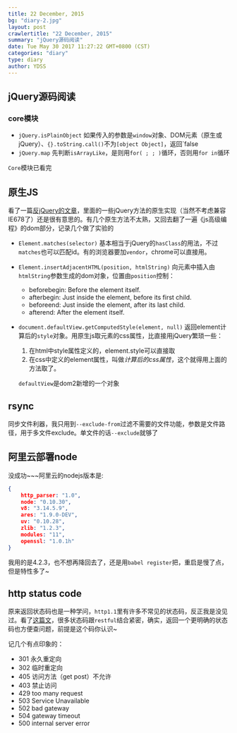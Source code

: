 ```yaml
---
title: 22 December, 2015
bg: "diary-2.jpg"
layout: post
crawlertitle: "22 December, 2015"
summary: "jQuery源码阅读"
date: Tue May 30 2017 11:27:22 GMT+0800 (CST)
categories: "diary"
type: diary
author: YDSS
---
```


## jQuery源码阅读

### core模块
- `jQuery.isPlainObject` 如果传入的参数是`window`对象、DOM元素（原生或jQuery）、`{}.toString.call()`不为`[object Object]`，返回`false
- `jQuery.map` 先判断`isArrayLike`，是则用`for( ; ; )`循环，否则用`for in`循环

`Core`模块已看完

## 原生JS

看了一篇[反jQuery的文章](https://github.com/oneuijs/You-Dont-Need-jQuery)，里面的一些jQuery方法的原生实现（当然不考虑兼容IE678了）还是很有意思的。有几个原生方法不太熟，又回去翻了一遍《js高级编程》的dom部分，记录几个做了实验的

- `Element.matches(selector)` 基本相当于jQuery的`hasClass`的用法，不过`matches`也可以匹配id。有的浏览器要加`vendor`，chrome可以直接用。

- `Element.insertAdjacentHTML(position, htmlString)` 向元素中插入由`htmlString`参数生成的dom对象，位置由`position`控制：

	- beforebegin: Before the element itself.
	- afterbegin: Just inside the element, before its first child.
	- beforeend: Just inside the element, after its last child.
	- afterend: After the element itself.

- `document.defaultView.getComputedStyle(element, null)` 返回element计算后的`style`对象。用原生js取元素的css属性，比直接用jQuery繁琐一些：

	1. 在html中style属性定义的，element.style可以直接取
	2. 在css中定义的element属性，叫做*计算后的css属性*，这个就得用上面的方法取了。

	`defaultView`是dom2新增的一个对象
	
## rsync
同步文件利器，我只用到`--exclude-from`过滤不需要的文件功能，参数是文件路径，用于多文件exclude。单文件的话`--exclude`就够了

## 阿里云部署node
没成功~~~阿里云的nodejs版本是:

```json
{
	http_parser: "1.0",
	node: "0.10.30",
	v8: "3.14.5.9",
	ares: "1.9.0-DEV",
	uv: "0.10.28",
	zlib: "1.2.3",
	modules: "11",
	openssl: "1.0.1h"
}
```
我用的是4.2.3，也不想再降回去了，还是用`babel register`把，重启是慢了点，但是特性多了~

## http status code

原来返回状态码也是一种学问，`http1.1`里有许多不常见的状态码，反正我是没见过。看了[这篇文](http://racksburg.com/choosing-an-http-status-code/)，很多状态码跟`restful`结合紧密，确实，返回一个更明确的状态码也方便查问题，前提是这个码你认识~

记几个有点印象的：

- 301 永久重定向
- 302 临时重定向
- 405 访问方法（get post）不允许
- 403 禁止访问
- 429 too many request
- 503 Service Unavailable
- 502 bad gateway
- 504 gateway timeout
- 500 internal server error